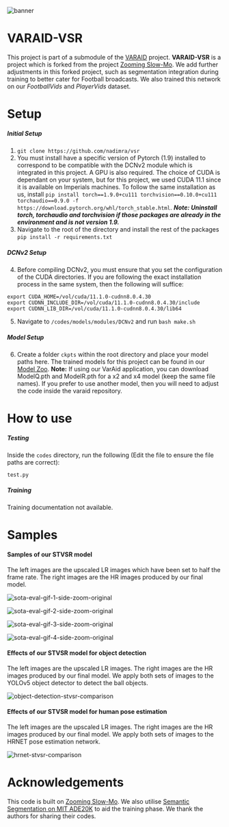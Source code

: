 ![banner](https://user-images.githubusercontent.com/36157933/181859205-b67c5429-6a35-4ca0-8aa6-a51921522d07.png)

# VARAID-VSR
This project is part of a submodule of the [VARAID](https://github.com/nadimra/project-varaid) project. **VARAID-VSR** is a project which is forked from the project [Zooming Slow-Mo](https://github.com/Mukosame/Zooming-Slow-Mo-CVPR-2020). We add further adjustments in this forked project, such as segmentation integration during training to better cater for Football broadcasts. We also trained this network on our *FootballVids* and *PlayerVids* dataset.  

# Setup
##### Initial Setup
1. `git clone https://github.com/nadimra/vsr`
2. You must install have a specific version of Pytorch (1.9) installed to correspond to be compatible with the DCNv2 module which is integrated in this project. A GPU is also required. The choice of CUDA is dependant on your system, but for this project, we used CUDA 11.1 since it is available on Imperials machines. To follow the same installation as us, install `pip install torch==1.9.0+cu111 torchvision==0.10.0+cu111 torchaudio==0.9.0 -f https://download.pytorch.org/whl/torch_stable.html`. ***Note: Uninstall torch, torchaudio and torchvision if those packages are already in the environment and is not version 1.9.***
3. Navigate to the root of the directory and install the rest of the packages `pip install -r requirements.txt`

##### DCNv2 Setup
4. Before compiling DCNv2, you must ensure that you set the configuration of the CUDA directories. If you are following the exact installation process in the same system, then the following will suffice:

```
export CUDA_HOME=/vol/cuda/11.1.0-cudnn8.0.4.30
export CUDNN_INCLUDE_DIR=/vol/cuda/11.1.0-cudnn8.0.4.30/include
export CUDNN_LIB_DIR=/vol/cuda/11.1.0-cudnn8.0.4.30/lib64
```

5. Navigate to `/codes/models/modules/DCNv2` and run `bash make.sh`

##### Model Setup
6. Create a folder `ckpts` within the root directory and place your model paths here. The trained models for this project can be found in our [Model Zoo](https://drive.google.com/drive/folders/1F7rasOfAcyCeoxXXcAT9fox6niaijrG_?usp=sharing). **Note:** If using our VarAid application, you can download ModelQ.pth and ModelR.pth for a x2 and x4 model (keep the same file names). If you prefer to use another model, then you will need to adjust the code inside the varaid repository.

# How to use
##### Testing
Inside the `codes` directory, run the following (Edit the file to ensure the file paths are correct):
```
test.py
```

##### Training
Training documentation not available.

# Samples

#### Samples of our STVSR model
The left images are the upscaled LR images which have been set to half the frame rate. The right images are the HR images produced by our final model.

![sota-eval-gif-1-side-zoom-original](https://user-images.githubusercontent.com/36157933/184448457-19b0302f-53eb-4ba1-890f-20ae6e05cd6f.gif)

![sota-eval-gif-2-side-zoom-original](https://user-images.githubusercontent.com/36157933/184447451-c5f7b30b-036d-4ee9-b3e9-b1a4a22a5a94.gif)

![sota-eval-gif-3-side-zoom-original](https://user-images.githubusercontent.com/36157933/184450620-846ec98b-9904-49cc-bddb-efde5ea080be.gif)

![sota-eval-gif-4-side-zoom-original](https://user-images.githubusercontent.com/36157933/184452324-75187e93-4dbc-4fcd-82b3-e3c4e9211f6a.gif)

#### Effects of our STVSR model for object detection
The left images are the upscaled LR images. The right images are the HR images produced by our final model. We apply both sets of images to the YOLOv5 object detector to detect the ball objects.

![object-detection-stvsr-comparison](https://user-images.githubusercontent.com/36157933/184502015-df3d4ba4-d541-4c9a-8fdc-02c77a3a786b.gif)

#### Effects of our STVSR model for human pose estimation
The left images are the upscaled LR images. The right images are the HR images produced by our final model. We apply both sets of images to the HRNET pose estimation network.

![hrnet-stvsr-comparison](https://user-images.githubusercontent.com/36157933/184510729-44c0bead-55d5-434c-8fe9-50f2335e3c41.gif)

# Acknowledgements
This code is built on [Zooming Slow-Mo](https://github.com/Mukosame/Zooming-Slow-Mo-CVPR-2020). We also utilise [Semantic Segmentation on MIT ADE20K](https://github.com/CSAILVision/semantic-segmentation-pytorch) to aid the training phase. We thank the authors for sharing their codes. 

